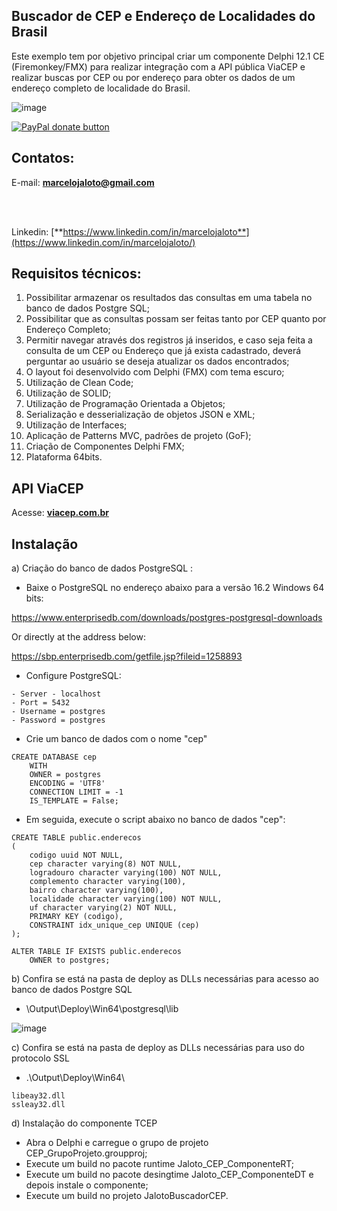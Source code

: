 ## Buscador de CEP e Endereço de Localidades do Brasil

Este exemplo tem por objetivo principal criar um componente Delphi 12.1 CE (Firemonkey/FMX) para realizar integração com a API pública ViaCEP e realizar buscas por CEP ou por endereço para obter os dados de um endereço completo de localidade do Brasil.

![image](https://github.com/user-attachments/assets/fd799d2c-749f-48b7-bfc8-bc53ca3d9a1e)


[![PayPal donate button](https://user-images.githubusercontent.com/26885358/62580349-60bd8780-b87c-11e9-901e-425cf2a83671.png)](https://www.paypal.com/cgi-bin/webscr?cmd=_s-xclick&hosted_button_id=AW8TZ2QTDA7K8)

## Contatos:

E-mail: [**marcelojaloto@gmail.com**](mailto:marcelojaloto@gmail.com) 

<br>
<br>

Linkedin: [**https://www.linkedin.com/in/marcelojaloto**](https://www.linkedin.com/in/marcelojaloto/) 

## Requisitos técnicos:

1. Possibilitar armazenar os resultados das consultas em uma tabela no banco de dados Postgre SQL;
2. Possibilitar que as consultas possam ser feitas tanto por CEP quanto por Endereço Completo;
3. Permitir navegar através dos registros já inseridos, e caso seja feita a consulta de um CEP ou Endereço que já exista cadastrado, deverá perguntar ao usuário se deseja atualizar os dados encontrados;
4. O layout foi desenvolvido com Delphi (FMX) com tema escuro;
5. Utilização de Clean Code;
6. Utilização de SOLID;
7. Utilização de Programação Orientada a Objetos;
8. Serialização e desserialização de objetos JSON e XML;
9. Utilização de Interfaces;
10. Aplicação de Patterns MVC, padrões de projeto (GoF);
11. Criação de Componentes Delphi FMX;
12. Plataforma 64bits.

## API ViaCEP

Acesse: [**viacep.com.br**](https://viacep.com.br/) 

## Instalação

a) Criação do banco de dados PostgreSQL :

- Baixe o PostgreSQL no endereço abaixo para a versão 16.2 Windows 64 bits:
  
https://www.enterprisedb.com/downloads/postgres-postgresql-downloads

Or directly at the address below:

https://sbp.enterprisedb.com/getfile.jsp?fileid=1258893

- Configure PostgreSQL:
```
- Server - localhost
- Port = 5432
- Username = postgres
- Password = postgres
```

- Crie um banco de dados com o nome "cep"
```
CREATE DATABASE cep
    WITH
    OWNER = postgres
    ENCODING = 'UTF8'
    CONNECTION LIMIT = -1
    IS_TEMPLATE = False;
```

- Em seguida, execute o script abaixo no banco de dados "cep":
```
CREATE TABLE public.enderecos
(
    codigo uuid NOT NULL,
    cep character varying(8) NOT NULL,
    logradouro character varying(100) NOT NULL,
    complemento character varying(100),
    bairro character varying(100),
    localidade character varying(100) NOT NULL,
    uf character varying(2) NOT NULL,
    PRIMARY KEY (codigo),
    CONSTRAINT idx_unique_cep UNIQUE (cep)
);

ALTER TABLE IF EXISTS public.enderecos
    OWNER to postgres;
```

b) Confira se está na pasta de deploy as DLLs necessárias para acesso ao banco de dados Postgre SQL

- \Output\Deploy\Win64\postgresql\lib

![image](https://github.com/user-attachments/assets/b5c8cec8-c383-4735-8892-dd43cf1c45b3)

	
c) Confira se está na pasta de deploy as DLLs necessárias para uso do protocolo SSL	

- .\Output\Deploy\Win64\

```
libeay32.dll
ssleay32.dll
```
	
d) Instalação do componente TCEP

- Abra o Delphi e carregue o grupo de projeto CEP_GrupoProjeto.groupproj;
- Execute um build no pacote runtime Jaloto_CEP_ComponenteRT;
- Execute um build no pacote desingtime Jaloto_CEP_ComponenteDT e depois instale o componente;
- Execute um build no projeto JalotoBuscadorCEP.
